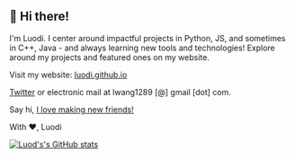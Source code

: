 ## 👋 Hi there!

I'm Luodi. I center around impactful projects in Python, JS, and sometimes in C++, Java - and always learning new tools and technologies! Explore around my projects and featured ones on my website.

Visit my website: [luodi.github.io](luodi.github.io)

[Twitter](twitter.com/luodiwg) or 
electronic mail at lwang1289 [@] gmail [dot] com. 

Say hi, [I love making new friends!](https://lettersfromhomeandaway.substack.com/p/-letter-36-on-friendship?s=r&curius=1419)

With ❤️, Luodi

[![Luod's's GitHub stats](https://github-readme-stats.vercel.app/api?username=luodiw)](https://github.com/anuraghazra/github-readme-stats)

